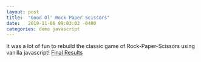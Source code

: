 ```yaml
---
layout: post
title:  "Good Ol' Rock Paper Scissors"
date:   2019-11-06 09:03:02 -0400
categories: demo javascript
---
```


It was a lot of fun to rebuild the classic game of Rock-Paper-Scissors using vanilla javascript!
[Final Results](https://glover.io/refcode-projects/demos/rock-paper-sissors/)
